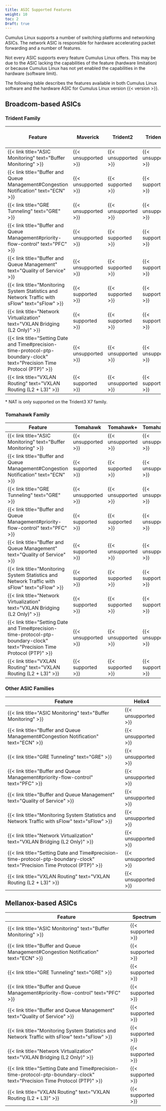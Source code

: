 ```yaml
---
title: ASIC Supported Features
weight: 10
toc: 2
Draft: true
---
```


Cumulus Linux supports a number of switching platforms and networking ASICs. The network ASIC is responsible for hardware accelerating packet forwarding and a number of features.

Not every ASIC supports every feature Cumulus Linux offers. This may be due to the ASIC lacking the capabilities of the feature (hardware limitation) or because Cumulus Linux has not yet enabled the capabilities in the hardware (software limit).

The following table describes the features available in both Cumulus Linux software and the hardware ASIC for Cumulus Linux version {{< version >}}.

## Broadcom-based ASICs

### Trident Family

| Feature                                                                                                                    | Maverick            | Trident2            | Trident2+           | Trident3 <br /> (all variants) |
| -------------------------------------------------------------------------------------------------------------------------- | ------------------- | ------------------- | ------------------- | ------------------------------ |
| {{< link title="ASIC Monitoring" text="Buffer Monitoring" >}}                                                              | {{< unsupported >}} | {{< unsupported >}} | {{< unsupported >}} | {{< unsupported >}}            |
| {{< link title="Buffer and Queue Management#Congestion Notification" text="ECN" >}}                                        | {{< unsupported >}} | {{< supported >}}   | {{< supported >}}   | {{< supported >}}              |
| {{< link title="GRE Tunneling" text="GRE" >}}                                                                              | {{< unsupported >}} | {{< unsupported >}} | {{< unsupported >}} | {{< unsupported >}}            |
| {{< link title="Buffer and Queue Management#priority-flow-control" text="PFC" >}}                                          | {{< unsupported >}} | {{< supported >}}   | {{< supported >}}   | {{< supported >}}              |
| {{< link title="Buffer and Queue Management" text="Quality of Service" >}}                                                 | {{< unsupported >}} | {{< supported >}}   | {{< supported >}}   | {{< supported >}}              |
| {{< link title="Monitoring System Statistics and Network Traffic with sFlow" text="sFlow" >}}                              | {{< supported >}}   | {{< supported >}}   | {{< supported >}}   | {{< supported >}}              |
| {{< link title="Network Virtualization" text="VXLAN Bridging (L2 Only)" >}}                                                | {{< supported >}}   | {{< supported >}}   | {{< supported >}}   | {{< supported >}}              |
| {{< link title="Setting Date and Time#precision-time-protocol-ptp-boundary-clock" text="Precision Time Protocol (PTP)" >}} | {{< unsupported >}} | {{< unsupported >}} | {{< unsupported >}} | {{< unsupported >}}            |
| {{< link title="VXLAN Routing" text="VXLAN Routing (L2 + L3)" >}}                                                          | {{< supported >}}   | {{< unsupported >}} | {{< supported >}}   | {{< supported >}}              |

\* NAT is only supported on the Trident3 X7 family.

### Tomahawk Family

| Feature                                                                                                                    | Tomahawk            | Tomahawk+           | Tomahawk2           |
| -------------------------------------------------------------------------------------------------------------------------- | ------------------- | ------------------- | ------------------- |
| {{< link title="ASIC Monitoring" text="Buffer Monitoring" >}}                                                              | {{< unsupported >}} | {{< unsupported >}} | {{< unsupported >}} |
| {{< link title="Buffer and Queue Management#Congestion Notification" text="ECN" >}}                                        | {{< supported >}}   | {{< supported >}}   | {{< unsupported >}} |
| {{< link title="GRE Tunneling" text="GRE" >}}                                                                              | {{< unsupported >}} | {{< unsupported >}} | {{< unsupported >}} |
| {{< link title="Buffer and Queue Management#priority-flow-control" text="PFC" >}}                                          | {{< supported >}}   | {{< supported >}}   | {{< unsupported >}} |
| {{< link title="Buffer and Queue Management" text="Quality of Service" >}}                                                 | {{< supported >}}   | {{< unsupported >}} | {{< unsupported >}} |
| {{< link title="Monitoring System Statistics and Network Traffic with sFlow" text="sFlow" >}}                              | {{< supported >}}   | {{< supported >}}   | {{< supported >}}   |
| {{< link title="Network Virtualization" text="VXLAN Bridging (L2 Only)" >}}                                                | {{< supported >}}   | {{< supported >}}   | {{< supported >}}   |
| {{< link title="Setting Date and Time#precision-time-protocol-ptp-boundary-clock" text="Precision Time Protocol (PTP)" >}} | {{< unsupported >}} | {{< unsupported >}} | {{< unsupported >}} |
| {{< link title="VXLAN Routing" text="VXLAN Routing (L2 + L3)" >}}                                                          | {{< supported >}}   | {{< supported >}}   | {{< supported >}}   |

### Other ASIC Families

| Feature                                                                                                                    | Helix4              |
| -------------------------------------------------------------------------------------------------------------------------- | ------------------- |
| {{< link title="ASIC Monitoring" text="Buffer Monitoring" >}}                                                              | {{< unsupported >}} |
| {{< link title="Buffer and Queue Management#Congestion Notification" text="ECN" >}}                                        | {{< unsupported >}} |
| {{< link title="GRE Tunneling" text="GRE" >}}                                                                              | {{< unsupported >}} |
| {{< link title="Buffer and Queue Management#priority-flow-control" text="PFC" >}}                                          | {{< unsupported >}} |
| {{< link title="Buffer and Queue Management" text="Quality of Service" >}}                                                 | {{< unsupported >}} |
| {{< link title="Monitoring System Statistics and Network Traffic with sFlow" text="sFlow" >}}                              | {{< unsupported >}} |
| {{< link title="Network Virtualization" text="VXLAN Bridging (L2 Only)" >}}                                                | {{< unsupported >}} |
| {{< link title="Setting Date and Time#precision-time-protocol-ptp-boundary-clock" text="Precision Time Protocol (PTP)" >}} | {{< unsupported >}} |
| {{< link title="VXLAN Routing" text="VXLAN Routing (L2 + L3)" >}}                                                          | {{< unsupported >}} |

## Mellanox-based ASICs

| Feature                                                                                                                    | Spectrum          |
| -------------------------------------------------------------------------------------------------------------------------- | ----------------- |
| {{< link title="ASIC Monitoring" text="Buffer Monitoring" >}}                                                              | {{< supported >}} |
| {{< link title="Buffer and Queue Management#Congestion Notification" text="ECN" >}}                                        | {{< supported >}} |
| {{< link title="GRE Tunneling" text="GRE" >}}                                                                              | {{< supported >}} |
| {{< link title="Buffer and Queue Management#priority-flow-control" text="PFC" >}}                                          | {{< supported >}} |
| {{< link title="Buffer and Queue Management" text="Quality of Service" >}}                                                 | {{< supported >}} |
| {{< link title="Monitoring System Statistics and Network Traffic with sFlow" text="sFlow" >}}                              | {{< supported >}} |
| {{< link title="Network Virtualization" text="VXLAN Bridging (L2 Only)" >}}                                                | {{< supported >}} |
| {{< link title="Setting Date and Time#precision-time-protocol-ptp-boundary-clock" text="Precision Time Protocol (PTP)" >}} | {{< supported >}} |
| {{< link title="VXLAN Routing" text="VXLAN Routing (L2 + L3)" >}}                                                          | {{< supported >}} |
